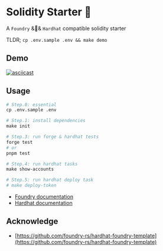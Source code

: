 # Solidity Starter 🪭

A `Foundry` &🌟& `Hardhat` compatible solidity starter

TLDR;
`cp .env.sample .env && make demo`

## Demo

[![asciicast](https://asciinema.org/a/591482.svg)](https://asciinema.org/a/591482)

## Usage

```makefile
# Step.0: essential
cp .env.sample .env

# Step.1: install dependencies
make init

# Step.3: run forge & hardhat tests
forge test
# or
pnpm test

# Step.4: run hardhat tasks
make show-accounts

# Step.5: run hardhat deploy task
# make deploy-token
```

- [Foundry documentation](https://book.getfoundry.sh/)
- [Hardhat documentation](https://hardhat.org/hardhat-runner/docs/getting-started#overview)

## Acknowledge

- [https://github.com/foundry-rs/hardhat-foundry-template](https://github.com/foundry-rs/hardhat-foundry-template)
